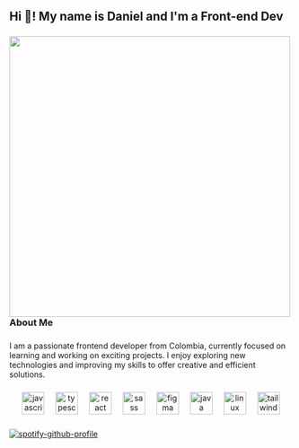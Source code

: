 <h2 align="left">Hi 👋! My name is Daniel and I'm a Front-end Dev</h2>

###

<img align="left" height="500" src="https://e0.pxfuel.com/wallpapers/560/541/desktop-wallpaper-waneella-on-twitter-pixel-art-background-art-background-anime-scenery-pixel-art-japan.jpg"  />

###

<h3 align="left">About Me</h3>

###

<p align="left">I am a passionate frontend developer from Colombia, currently focused on learning and working on exciting projects. I enjoy exploring new technologies and improving my skills to offer creative and efficient solutions.</p>

###

<div align="center">
  <img src="https://cdn.jsdelivr.net/gh/devicons/devicon/icons/javascript/javascript-original.svg" height="40" alt="javascript logo"  />
  <img width="12" />
  <img src="https://cdn.jsdelivr.net/gh/devicons/devicon/icons/typescript/typescript-original.svg" height="40" alt="typescript logo"  />
  <img width="12" />
  <img src="https://cdn.jsdelivr.net/gh/devicons/devicon/icons/react/react-original.svg" height="40" alt="react logo"  />
  <img width="12" />
  <img src="https://cdn.jsdelivr.net/gh/devicons/devicon/icons/sass/sass-original.svg" height="40" alt="sass logo"  />
  <img width="12" />
  <img src="https://cdn.jsdelivr.net/gh/devicons/devicon/icons/figma/figma-original.svg" height="40" alt="figma logo"  />
  <img width="12" />
  <img src="https://cdn.jsdelivr.net/gh/devicons/devicon/icons/java/java-original.svg" height="40" alt="java logo"  />
  <img width="12" />
  <img src="https://cdn.jsdelivr.net/gh/devicons/devicon/icons/linux/linux-original.svg" height="40" alt="linux logo"  />
  <img width="12" />
  <img src="https://cdn.jsdelivr.net/gh/devicons/devicon/icons/tailwindcss/tailwindcss-original-wordmark.svg" height="40" alt="tailwindcss logo"  />
</div>

###

<div aling="center">
  
[![spotify-github-profile](https://spotify-github-profile.vercel.app/api/view?uid=31vnnr2d2vxtffxijpa2dnyy3avm&cover_image=true&theme=compact&show_offline=true&background_color=121212&interchange=false)](https://spotify-github-profile.vercel.app/api/view?uid=31vnnr2d2vxtffxijpa2dnyy3avm&redirect=true)
  
</div>

###
